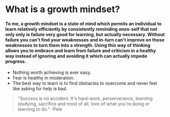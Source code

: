 # What is a growth mindset?

#### To me, a growth mindset is a state of mind which permits an individual to learn relatively efficiently by consistently reminding ones-self that not only only is failure very good for learning, but actually necessary. Without failure you can't find your weaknesses and in-turn can't improve on those weaknesses to turn them into a strength. Using this way of thinking allows you to embrace and learn from failure and criticism in a healthy way instead of ignoring and avoiding it which can actually **impede** progress.

- Nothing worth achieving is ever easy.
- Fear is healthy in moderation.
- The best way to learn is to find obstacles to overcome and never feel like asking for help is bad.

> "Success is no accident. It's hard-work, perserverance, learning studying, sacrifice and most of all, love of what you're doing or learning to do." -Pele

